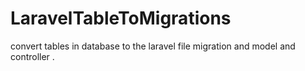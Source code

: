 # LaravelTableToMigrations
convert tables in database  to the  laravel file  migration and model and controller .


